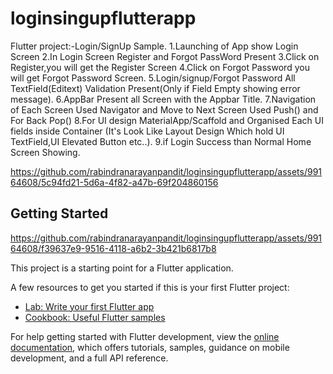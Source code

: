 # loginsingupflutterapp

Flutter project:-Login/SignUp Sample.
1.Launching of App show Login Screen
2.In Login Screen Register and Forgot PassWord Present
3.Click on Register,you will get the Register Screen
4.Click on Forgot Password you will get Forgot Password Screen.
5.Login/signup/Forgot Password All TextField(Editext) Validation Present(Only if Field Empty showing error message).
6.AppBar Present all Screen with the Appbar Title.
7.Navigation of Each Screen Used Navigator and Move to Next Screen Used Push() and For Back Pop()
8.For UI design MaterialApp/Scaffold and Organised Each UI fields inside 
Container (It's Look Like Layout Design Which hold UI TextField,UI Elevated Button etc..).
9.if Login Success than Normal Home Screen Showing. 


https://github.com/rabindranarayanpandit/loginsingupflutterapp/assets/99164608/5c94fd21-5d6a-4f82-a47b-69f204860156




## Getting Started

https://github.com/rabindranarayanpandit/loginsingupflutterapp/assets/99164608/f39637e9-9516-4118-a6b2-3b421b6817b8



This project is a starting point for a Flutter application.

A few resources to get you started if this is your first Flutter project:

- [Lab: Write your first Flutter app](https://docs.flutter.dev/get-started/codelab)
- [Cookbook: Useful Flutter samples](https://docs.flutter.dev/cookbook)

For help getting started with Flutter development, view the
[online documentation](https://docs.flutter.dev/), which offers tutorials,
samples, guidance on mobile development, and a full API reference.

